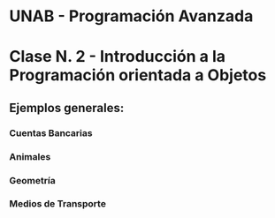 # UNAB - Programación Avanzada


# Clase N. 2 - Introducción a la Programación orientada a Objetos

## Ejemplos generales:

### Cuentas Bancarias
### Animales
### Geometría
### Medios de Transporte
